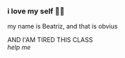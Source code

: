 ### i love my self 🤍✨

my name is Beatriz, and that is obvius 

   AND I'AM TIRED THIS CLASS     
                                   _help me_ 
